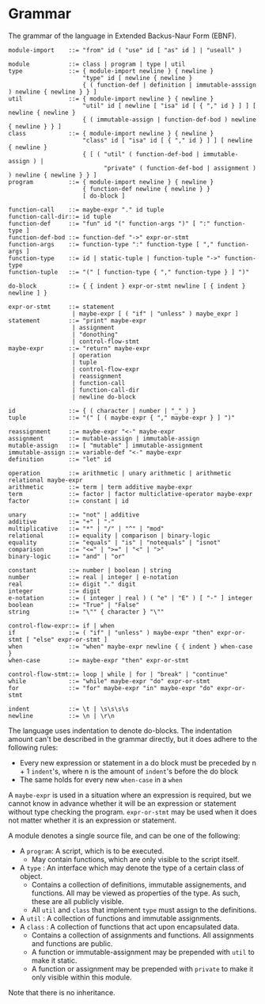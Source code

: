 # Grammar
The grammar of the language in Extended Backus-Naur Form (EBNF).

    module-import    ::= "from" id ( "use" id [ "as" id ] | "useall" )
    
    module           ::= class | program | type | util
    type             ::= { module-import newline } { newline } 
                         "type" id [ newline { newline }
                         { ( function-def | definition | immutable-asssign ) newline { newline } } ]
    util             ::= { module-import newline } { newline } 
                         "util" id [ newline [ "isa" id [ { "," id } ] ] [ newline { newline } 
                         { ( immutable-assign | function-def-bod ) newline { newline } } ]
    class            ::= { module-import newline } { newline } 
                         "class" id [ "isa" id [ { "," id } ] ] [ newline { newline } 
                         { [ ( "util" ( function-def-bod | immutable-assign ) | 
                               "private" ( function-def-bod | assignment ) ) newline { newline } } ]
    program          ::= { module-import newline } { newline } 
                         { function-def newline { newline } } 
                         [ do-block ]
    
    function-call    ::= maybe-expr "." id tuple
    function-call-dir::= id tuple
    function-def     ::= "fun" id "(" function-args ")" [ ":" function-type ]
    function-def-bod ::= function-def "->" expr-or-stmt
    function-args    ::= function-type ":" function-type [ "," function-args ]
    function-type    ::= id | static-tuple | function-tuple "->" function-type
    function-tuple   ::= "(" [ function-type { "," function-type } ] ")"
    
    do-block         ::= { { indent } expr-or-stmt newline [ { indent } newline ] }
    
    expr-or-stmt     ::= statement 
                      | maybe-expr [ ( "if" | "unless" ) maybe_expr ]
    statement        ::= "print" maybe-expr 
                      | assignment 
                      | "donothing" 
                      | control-flow-stmt
    maybe-expr       ::= "return" maybe-expr 
                      | operation 
                      | tuple 
                      | control-flow-expr 
                      | reassignment 
                      | function-call 
                      | function-call-dir 
                      | newline do-block
    
    id               ::= { ( character | number | "_" ) }
    tuple            ::= "(" [ ( maybe-expr { "," maybe-expr } ] ")"
    
    reassignment     ::= maybe-expr "<-" maybe-expr
    assignment       ::= mutable-assign | immutable-assign
    mutable-assign   ::= [ "mutable" ] immutable-assignment
    immutable-assign ::= variable-def "<-" maybe-expr
    definition       ::= "let" id

    operation        ::= arithmetic | unary arithmetic | arithmetic relational maybe-expr
    arithmetic       ::= term | term additive maybe-expr
    term             ::= factor | factor multiclative-operator maybe-expr
    factor           ::= constant | id
    
    unary            ::= "not" | additive
    additive         ::= "+" | "-"
    multiplicative   ::= "*" | "/" | "^" | "mod"
    relational       ::= equality | comparison | binary-logic
    equality         ::= "equals" | "is" | "notequals" | "isnot"
    comparison       ::= "<=" | ">=" | "<" | ">"
    binary-logic     ::= "and" | "or"
    
    constant         ::= number | boolean | string
    number           ::= real | integer | e-notation
    real             ::= digit "." digit
    integer          ::= digit
    e-notation       ::= ( integer | real ) ( "e" | "E" ) [ "-" ] integer
    boolean          ::= "True" | "False"
    string           ::= "\"" { character } "\""
                                     
    control-flow-expr::= if | when
    if               ::= ( "if" | "unless" ) maybe-expr "then" expr-or-stmt [ "else" expr-or-stmt ]
    when             ::= "when" maybe-expr newline { { indent } when-case }
    when-case        ::= maybe-expr "then" expr-or-stmt
    
    control-flow-stmt::= loop | while | for | "break" | "continue"
    while            ::= "while" maybe-expr "do" expr-or-stmt
    for              ::= "for" maybe-expr "in" maybe-expr "do" expr-or-stmt
    
    indent           ::= \t | \s\s\s\s
    newline          ::= \n | \r\n

The language uses indentation to denote do-blocks. The indentation amount can't be described in the grammar directly, 
but it does adhere to the following rules:

* Every new expression or statement in a do block must be preceded by n + 1 `indent`'s, where n is the amount of 
  `indent`'s before the do block
* The same holds for every new `when-case` in a `when`

A `maybe-expr` is used in a situation where an expression is required,  but we cannot know in advance whether it will be
an expression or statement without type checking the program.
`expr-or-stmt` may be used when it does not matter whether it is an expression or statement.

A module denotes a single source file, and can be one of the following:
* A `program`: A script, which is to be executed.
    * May contain functions, which are only visible to the script itself.
* A `type`   : An interface which may denote the type of a certain class of object.
    * Contains a collection of definitions, immutable assignements, and functions. All may be viewed as properties of the 
      type. As such, these are all publicly visible.
    * All `util` and `class` that implement `type` must assign to the definitions.
* A `util`   : A collection of functions and immutable assignments.
* A `class`  : A collection of functions that act upon encapsulated data. 
    * Contains a collection of assignments and functions. All assignments and functions are public. 
    * A function or immutable-assignment may be prepended with `util` to make it static.
    * A function or assignment may be prepended with `private` to make it only visible within this module.
               
Note that there is no inheritance. 
